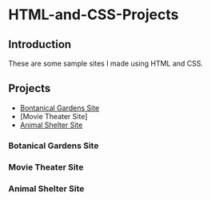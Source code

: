 # HTML-and-CSS-Projects

## Introduction

These are some sample sites I made using HTML and CSS.

## Projects

* [Bontanical Gardens Site](https://github.com/kb789/HTML-and-CSS-Projects/tree/main/project)
* [Movie Theater Site]
* [Animal Shelter Site](https://github.com/kb789/HTML-and-CSS-Projects/tree/main/CSS-Submission-Assignment)

### Botanical Gardens Site

### Movie Theater Site

### Animal Shelter Site


